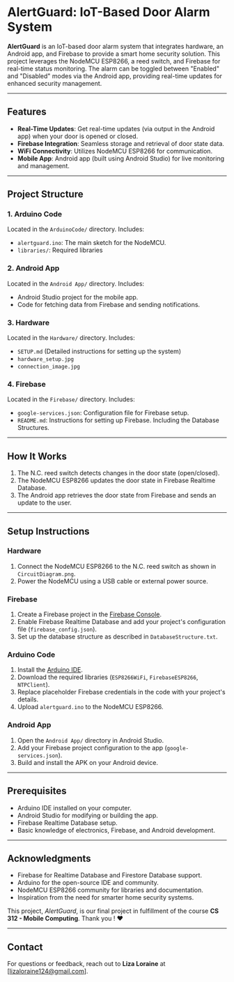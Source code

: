 # AlertGuard: IoT-Based Door Alarm System

**AlertGuard** is an IoT-based door alarm system that integrates hardware, an Android app, and Firebase to provide a smart home security solution. This project leverages the NodeMCU ESP8266, a reed switch, and Firebase for real-time status monitoring. The alarm can be toggled between "Enabled" and "Disabled" modes via the Android app, providing real-time updates for enhanced security management.

---

## **Features**
- **Real-Time Updates**: Get real-time updates (via output in the Android app) when your door is opened or closed.
- **Firebase Integration**: Seamless storage and retrieval of door state data.
- **WiFi Connectivity**: Utilizes NodeMCU ESP8266 for communication.
- **Mobile App**: Android app (built using Android Studio) for live monitoring and management.

---

## **Project Structure**
### 1. **Arduino Code**
Located in the `ArduinoCode/` directory. Includes:
- `alertguard.ino`: The main sketch for the NodeMCU.
- `libraries/`: Required libraries

### 2. **Android App**
Located in the `Android App/` directory. Includes:
- Android Studio project for the mobile app.
- Code for fetching data from Firebase and sending notifications.

### 3. **Hardware**
Located in the `Hardware/` directory. Includes:
- `SETUP.md` (Detailed instructions for setting up the system)
- `hardware_setup.jpg`
- `connection_image.jpg`

### 4. **Firebase**
Located in the `Firebase/` directory. Includes:
- `google-services.json`: Configuration file for Firebase setup.
- `README.md`: Instructions for setting up Firebase. Including the Database Structures.

---

## **How It Works**
1. The N.C. reed switch detects changes in the door state (open/closed).
2. The NodeMCU ESP8266 updates the door state in Firebase Realtime Database.
3. The Android app retrieves the door state from Firebase and sends an update to the user.

---

## **Setup Instructions**

### **Hardware**
1. Connect the NodeMCU ESP8266 to the N.C. reed switch as shown in `CircuitDiagram.png`.
2. Power the NodeMCU using a USB cable or external power source.

### **Firebase**
1. Create a Firebase project in the [Firebase Console](https://console.firebase.google.com/).
2. Enable Firebase Realtime Database and add your project's configuration file (`firebase_config.json`).
3. Set up the database structure as described in `DatabaseStructure.txt`.

### **Arduino Code**
1. Install the [Arduino IDE](https://www.arduino.cc/en/software).
2. Download the required libraries (`ESP8266WiFi`, `FirebaseESP8266`, `NTPClient`).
3. Replace placeholder Firebase credentials in the code with your project's details.
4. Upload `alertguard.ino` to the NodeMCU ESP8266.

### **Android App**
1. Open the `Android App/` directory in Android Studio.
2. Add your Firebase project configuration to the app (`google-services.json`).
3. Build and install the APK on your Android device.

---

## **Prerequisites**
- Arduino IDE installed on your computer.
- Android Studio for modifying or building the app.
- Firebase Realtime Database setup.
- Basic knowledge of electronics, Firebase, and Android development.

---

## **Acknowledgments**
- Firebase for Realtime Database and Firestore Database support.
- Arduino for the open-source IDE and community.
- NodeMCU ESP8266 community for libraries and documentation.
- Inspiration from the need for smarter home security systems.

This project, *AlertGuard*, is our final project in fulfillment of the course **CS 312 - Mobile Computing**.
Thank you ! ❤️

---

## **Contact**
For questions or feedback, reach out to **Liza Loraine** at [lizaloraine124@gmail.com].
